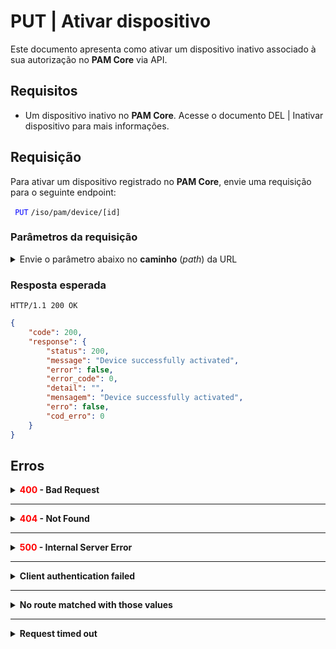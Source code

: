 # PUT | Ativar dispositivo

Este documento apresenta como ativar um dispositivo inativo associado à sua autorização no **PAM Core** via API.

## Requisitos
* Um dispositivo inativo no **PAM Core**. Acesse o documento DEL | Inativar dispositivo para mais informações.

## Requisição

Para ativar um dispositivo registrado no **PAM Core**, envie uma requisição para o seguinte endpoint:

 <code><span style="color:blue"> PUT</code></span> `/iso/pam/device/[id]`

### Parâmetros da requisição

<details>
<summary>Envie o parâmetro abaixo no <b>caminho</b> (<i>path</i>) da URL</summary>

| Campo | Tipo | Obrigatório | Descrição | Exemplo |
| --- | --- | --- | --- | --- |
| `id` | Int | Sim | Código único de identificação do dispositivo. Esse valor é automaticamente atribuído pelo senhasegura em POST Criar dispositivo e é obtido na resposta da requisição GET Listar todos os dispositivos.  | 5 |</p>
</details>

### Resposta esperada

`HTTP/1.1 200 OK`

 
```json
{
    "code": 200,
    "response": {
        "status": 200,
        "message": "Device successfully activated",
        "error": false,
        "error_code": 0,
        "detail": "",
        "mensagem": "Device successfully activated",
        "erro": false,
        "cod_erro": 0
    }
}
```

## Erros

<details>
<summary><b><span style="color:red">400</span> - Bad Request</b></summary>
 
* * *
    
    
<b>Mensagem: "1011: Device not found"</b>     

<br><b>Possível causa</b>: Dispositivo não encontrado. 
     
<b>Solução</b>: Verifique se os valores dos parâmetros usados para buscar pela credencial estão corretos e envie a requisição novamente.

* * *
    
    
<b>Mensagem: "1039: Without PAM Configuration Access permission"</b>  
<br><b>Possível causa</b>: Sua autorização não possui permissão de criação de dispositivo. 
<b>Solução</b>: Revise a autorização para adicionar a permissão de <b>leitura e escrita</b> ao seu usuário.
  

* * *
<b>Mensagem: "1039: Without PAM Configuration Access permission"</b>  
<br><b>Possível causa</b>: Sua autorização não possui permissão de alteração de dispositivo. 
     
<b>Solução</b>: Revise a autorização para adicionar a permissão de <b>leitura e escrita</b> ao seu usuário.


***
  
<b>Mensagem: "1044: Device is already activated"</b>

<p><b>Possível causa</b>: O dispositivo já está ativo.<br></p>
  
</details>

***

<details>
<summary><b><span style="color:red">404</span> - Not Found</b></summary>

***
<b>Mensagem: "Resource sub not found"</b><br>

<p><b>Possível causa</b>: A URL ou o recurso solicitado não está correto.<br>
        
<b>Solução</b>: Verifique a URL e garanta que todos os parâmetros estão corretos.</p>
***
    
</details>


* * *

<details>
<summary><b><span style="color:red">500</span> - Internal Server Error</b></summary>

* * *

<b>Mensagem: "Unexpected error."</b><br>

<p><b>Possível causa</b>: O erro está no servidor senhasegura.<br>
        
<b>Solução</b>: Contate o time de suporte para mais informações.</p>
    
 ***
<b>Mensagem: "You are not authorized to access this resource."</b>

<p><b>Possível causa</b>: Você não possui autorização para acessar esse recurso.<br>
        
<b>Solução</b>: Verifique sua permissão de acesso aos recursos do <b>PAM Core</b>.</p>
    
    
</details>

* * *

<details>
<summary><b>Client authentication failed</b></summary>

*** 
   
<b>Mensagem: "Client authentication failed"</b>
    
<p><b>Possível causa</b>: Falha na autenticação da sua aplicação com o servidor senhasegura.<br>
        
<b>Solução</b>: Corrija os parâmetros <b>Client ID</b> e <b>Client secret</b> e solicite um novo token de acesso.</p>
</details>
     
* * *     
<details>
<summary><b>No route matched with those values</b></summary>
    
***   
    
<b>Mensagem: "No route matched with those values"</b>
   <p><b>Possível causa</b>: Ausência do header de autorização na requisição de API.<br>
        
  <b>Solução</b>: Solicite um novo token de acesso.</p>
</details>
 
* * *
<details>
    <summary><b> Request timed out</b></summary>
    
***
    
<b>Mensagem: "Request timed out"</b>
<p><b>Possível causa</b>: O tempo da requisição se esgotou. <br>
        
<b>Solução</b>: Verifique a conectividade entre a origem da requisição e o servidor senhasegura.</p>
</details>